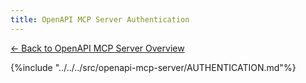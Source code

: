 ```yaml
---
title: OpenAPI MCP Server Authentication
---
```


[← Back to OpenAPI MCP Server Overview](../openapi-mcp-server.md)

{%include "../../../src/openapi-mcp-server/AUTHENTICATION.md"%}
